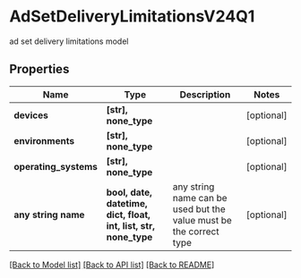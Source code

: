 # AdSetDeliveryLimitationsV24Q1

ad set delivery limitations model

## Properties
Name | Type | Description | Notes
------------ | ------------- | ------------- | -------------
**devices** | **[str], none_type** |  | [optional] 
**environments** | **[str], none_type** |  | [optional] 
**operating_systems** | **[str], none_type** |  | [optional] 
**any string name** | **bool, date, datetime, dict, float, int, list, str, none_type** | any string name can be used but the value must be the correct type | [optional]

[[Back to Model list]](../README.md#documentation-for-models) [[Back to API list]](../README.md#documentation-for-api-endpoints) [[Back to README]](../README.md)



